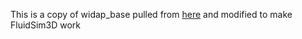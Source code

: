 This is a copy of widap_base pulled from [here](https://github.com/wmww/widap_base/tree/1dc232d0201ce36045871c80c145dba420fb6d7f) and modified to make FluidSim3D work
